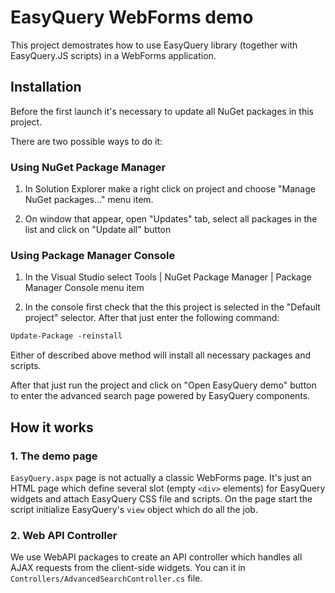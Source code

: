 # EasyQuery WebForms demo

This project demostrates how to use EasyQuery library (together with EasyQuery.JS scripts) in a WebForms application.

## Installation

Before the first launch it's necessary to update all NuGet packages in this project. 

There are two possible ways to do it:

### Using NuGet Package Manager

1. In Solution Explorer make a right click on project and choose "Manage NuGet packages..." menu item.

2. On window that appear, open "Updates" tab, select all packages in the list and click on "Update all" button

### Using Package Manager Console

1. In the Visual Studio select Tools | NuGet Package Manager | Package Manager Console menu item

2. In the console first check that the this project is selected in the "Default project" selector.
After that just enter the following command:

```ps
Update-Package -reinstall
```

Either of described above method will install all necessary packages and scripts.

After that just run the project and click on "Open EasyQuery demo" button to enter the advanced search page powered by EasyQuery components.

## How it works

### 1. The demo page

`EasyQuery.aspx` page is not actually a classic WebForms page.
It's just an HTML page which define several slot (empty `<div>` elements) for EasyQuery widgets and attach EasyQuery CSS file and scripts.
On the page start the script initialize EasyQuery's `view` object which do all the job.

### 2. Web API Controller

We use WebAPI packages to create an API controller which handles all AJAX requests from the client-side widgets.
You can it in `Controllers/AdvancedSearchController.cs` file.

